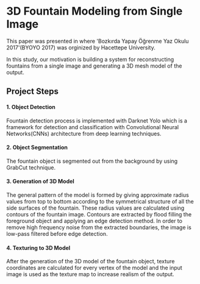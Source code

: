                    
# 3D Fountain Modeling from Single Image

This paper was presented in where 'Bozkırda Yapay Öğrenme Yaz Okulu 2017'(BYOYO 2017) was orginized by Hacettepe University.

In this study, our motivation is building a system for reconstructing fountains from a single image and generating a 3D mesh model of the output.

## Project Steps

#### 1. Object Detection                                                                                                                 
Fountain detection process is implemented with Darknet Yolo which is a framework for detection and classification with Convolutional Neural Networks(CNNs) architecture from deep learning techniques.

#### 2. Object Segmentation                                                                                                              
The fountain object is segmented out from the background by using GrabCut technique.

#### 3. Generation of 3D Model                                                                                                           
The general pattern of the model is formed by giving approximate radius values from top to bottom according to the symmetrical structure of all the side surfaces of the fountain. These radius values are calculated using contours of the fountain image. Contours are extracted by flood filling the foreground object and applying an edge detection method. In order to remove high frequency noise from the extracted boundaries, the image is low-pass filtered before edge detection.

#### 4. Texturing to 3D Model                                                                                                            
After the generation of the 3D model of the fountain object, texture coordinates are calculated for every vertex of the model and the input image is used as the texture map to increase realism of the output.

